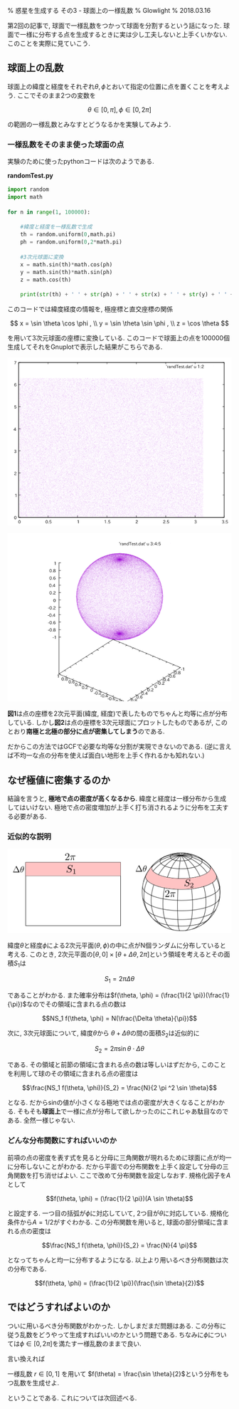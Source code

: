 % 惑星を生成する その3 - 球面上の一様乱数
% Glowlight
% 2018.03.16

第2回の記事で, 球面で一様乱数をつかって球面を分割するという話になった. 球面で一様に分布する点を生成するときに実は少し工夫しないと上手くいかない. このことを実際に見ていこう.

## 球面上の乱数

球面上の緯度と経度をそれぞれ$\theta, \phi$とおいて指定の位置に点を置くことを考えよう. ここでそのまま2つの変数を

$$ \theta \in [0, \pi], \phi \in [0, 2\pi]$$

の範囲の一様乱数とみなすとどうなるかを実験してみよう.

### 一様乱数をそのまま使った球面の点

実験のために使ったpythonコードは次のようである.

**randomTest.py**

~~~python
import random
import math

for n in range(1, 100000):

    #緯度と経度を一様乱数で生成
    th = random.uniform(0,math.pi)
    ph = random.uniform(0,2*math.pi)

    #3次元球面に変換
    x = math.sin(th)*math.cos(ph)
    y = math.sin(th)*math.sin(ph)
    z = math.cos(th)

    print(str(th) + ' ' + str(ph) + ' ' + str(x) + ' ' + str(y) + ' ' + str(z))
~~~

このコードでは緯度経度の情報を, 極座標と直交座標の関係

$$ x = \sin \theta \cos \phi , \\ y = \sin \theta \sin \phi , \\ z = \cos \theta $$

を用いて3次元球面の座標に変換している. このコードで球面上の点を100000個生成してそれをGnuplotで表示した結果がこちらである.

![図1: 平面上の点の分布](rand2.png)

![図2: 球面上の点の分布](rand1.png)

**図1**は点の座標を2次元平面(緯度, 経度)で表したものでちゃんと均等に点が分布している. しかし**図2**は点の座標を3次元球面にプロットしたものであるが, このとおり**南極と北極の部分に点が密集してしまう**のである.

だからこの方法ではGCFで必要な均等な分割が実現できないのである. (逆に言えば不均一な点の分布を使えば面白い地形を上手く作れるかも知れない.)

## なぜ極値に密集するのか

結論を言うと, **極地で点の密度が高くなるから**. 緯度と経度は一様分布から生成してはいけない. 極地で点の密度増加が上手く打ち消されるように分布を工夫する必要がある.

### 近似的な説明

![左: 平面, 右: 球面](plane.png) 

緯度$\theta$と経度$\phi$による2次元平面$(\theta, \phi)$の中に点がN個ランダムに分布していると考える. このとき, 2次元平面の$[\theta, 0]\times[\theta + \Delta \theta, 2 \pi]$という領域を考えるとその面積$S_1$は

$$S_1 = 2\pi \Delta \theta$$

であることがわかる. また確率分布は$f(\theta, \phi) = (\frac{1}{2 \pi})(\frac{1}{\pi})$なのでその領域に含まれる点の数は

$$NS_1 f(\theta, \phi) = N(\frac{\Delta \theta}{\pi})$$

次に, 3次元球面について, 緯度$\theta$から $\theta + \Delta \theta$の間の面積$S_2$は近似的に

$$S_2 = 2 \pi \sin \theta \cdot \Delta \theta$$

である. その領域と前節の領域に含まれる点の数は等しいはずだから, このことを利用して球のその領域に含まれる点の密度は

$$\frac{NS_1 f(\theta, \phi)}{S_2} = \frac{N}{2 \pi ^2 \sin \theta}$$

となる. だからsinの値が小さくなる極地では点の密度が大きくなることがわかる. そもそも**球面上**で一様に点が分布して欲しかったのにこれじゃあ駄目なのである. 全然一様じゃない.

### どんな分布関数にすればいいのか

前項の点の密度を表す式を見ると分母に三角関数が現れるために球面に点が均一に分布しないことがわかる. だから平面での分布関数を上手く設定して分母の三角関数を打ち消せばよい. ここで改めて分布関数を設定しなおす. 規格化因子を$A$として

$$f(\theta, \phi) = (\frac{1}{2 \pi})(A \sin \theta)$$

と設定する. 一つ目の括弧が$\phi$に対応していて, 2つ目が$\theta$に対応している. 規格化条件から$A= 1/2$がすぐわかる. この分布関数を用いると, 球面の部分領域に含まれる点の密度は

$$\frac{NS_1 f(\theta, \phi)}{S_2} = \frac{N}{4 \pi}$$

となってちゃんと均一に分布するようになる. 以上より用いるべき分布関数は次の分布である.

$$f(\theta, \phi) = (\frac{1}{2 \pi})(\frac{\sin \theta}{2})$$

## ではどうすればよいのか

ついに用いるべき分布関数がわかった. しかしまだまだ問題はある. この分布に従う乱数をどうやって生成すればいいのかという問題である. ちなみに$\phi$については$\phi \in [0, 2\pi]$を満たす一様乱数のままで良い.

言い換えれば

一様乱数 $r \in [0, 1]$ を用いて $f(\theta) = \frac{\sin \theta}{2}$という分布をもつ乱数を生成せよ.

ということである. これについては次回述べる.